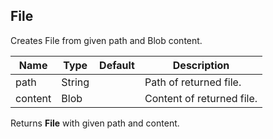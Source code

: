 ## File

Creates File from given path and Blob content.

 | Name | Type | Default | Description |
 | ---- | ---- | ------- | ----------- |
 | path | String |   | Path of returned file. |
 | content | Blob |   | Content of returned file. |

Returns __File__ with given path and content.

